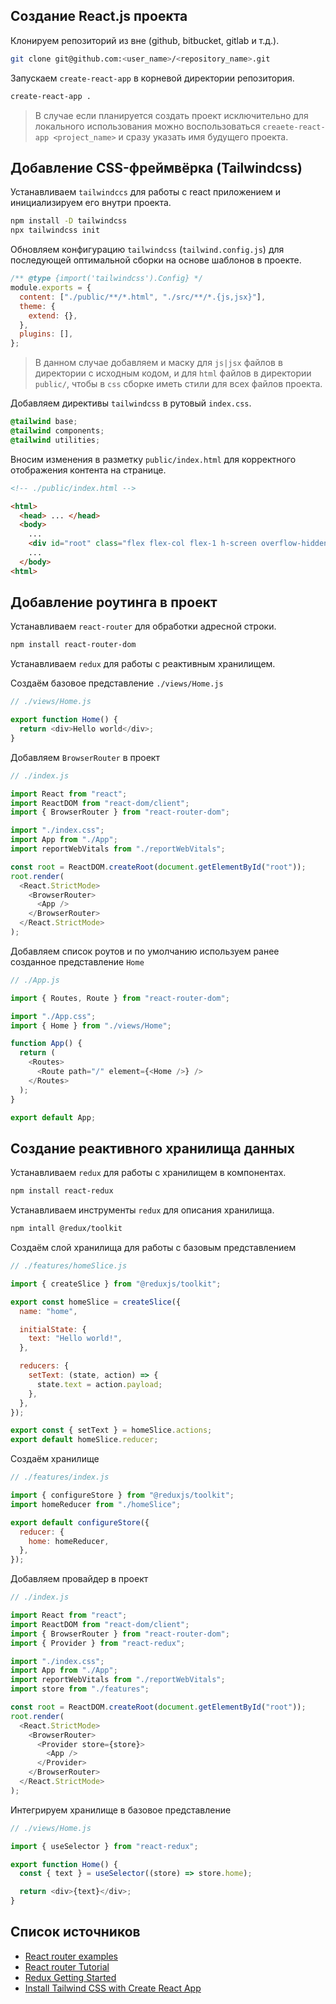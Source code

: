 ## Создание React.js проекта

Клонируем репозиторий из вне (github, bitbucket, gitlab и т.д.).

```zsh
git clone git@github.com:<user_name>/<repository_name>.git
```

Запускаем `create-react-app` в корневой директории репозитория.

```zsh
create-react-app .
```

> В случае если планируется создать проект исключительно для локального использования можно воспользоваться `creaete-react-app <project_name>` и сразу указать имя будущего проекта. 

## Добавление CSS-фреймвёрка (Tailwindcss)

Устанавливаем `tailwindccs` для работы с react приложением и инициализируем его внутри проекта.

```zsh
npm install -D tailwindcss
npx tailwindcss init
```

Обновляем конфигурацию `tailwindcss` (`tailwind.config.js`) для последующей оптимальной сборки на основе шаблонов в проекте. 

```JavaScript
/** @type {import('tailwindcss').Config} */
module.exports = {
  content: ["./public/**/*.html", "./src/**/*.{js,jsx}"],
  theme: {
    extend: {},
  },
  plugins: [],
};

```

> В данном случае добавляем и маску для `js|jsx` файлов в директории с исходным кодом, и для `html` файлов в директории `public/`, чтобы в `css` сборке иметь стили для всех файлов проекта.

Добавляем директивы `tailwindcss` в рутовый `index.css`.

```css
@tailwind base; 
@tailwind components; 
@tailwind utilities;
```

Вносим изменения в разметку `public/index.html` для корректного отображения контента на странице.

```HTML
<!-- ./public/index.html -->

<html>
  <head> ... </head>
  <body>
    ...
    <div id="root" class="flex flex-col flex-1 h-screen overflow-hidden"></div>
    ...
  </body>
<html>
```

## Добавление роутинга в проект

Устанавливаем `react-router` для обработки адресной строки.

```zsh
npm install react-router-dom
```

Устанавливаем `redux` для работы с реактивным хранилищем.

Cоздаём базовое представление `./views/Home.js`

```JavaScript
// ./views/Home.js 

export function Home() {
  return <div>Hello world</div>;
}
```

Добавляем `BrowserRouter` в проект

```JavaScript
// ./index.js

import React from "react";
import ReactDOM from "react-dom/client";
import { BrowserRouter } from "react-router-dom";

import "./index.css";
import App from "./App";
import reportWebVitals from "./reportWebVitals";

const root = ReactDOM.createRoot(document.getElementById("root"));
root.render(
  <React.StrictMode>
    <BrowserRouter>
      <App />
    </BrowserRouter>
  </React.StrictMode>
);
```

Добавляем список роутов и по умолчанию используем ранее созданное представление `Home`

```JavaScript
// ./App.js

import { Routes, Route } from "react-router-dom";

import "./App.css";
import { Home } from "./views/Home";

function App() {
  return (
    <Routes>
      <Route path="/" element={<Home />} />
    </Routes>
  );
}

export default App;
```

## Создание реактивного хранилища данных

Устанавливаем `redux` для работы с хранилищем в компонентах.

```zsh
npm install react-redux 
```

Устанавливаем инструменты `redux` для описания хранилища.

```zsh
npm intall @redux/toolkit
```

Создаём слой хранилища для работы с базовым представлением

```JavaScript
// ./features/homeSlice.js

import { createSlice } from "@reduxjs/toolkit";

export const homeSlice = createSlice({
  name: "home",

  initialState: {
    text: "Hello world!",
  },

  reducers: {
    setText: (state, action) => {
      state.text = action.payload;
    },
  },
});

export const { setText } = homeSlice.actions;
export default homeSlice.reducer;
```

Создаём хранилище

```JavaScript
// ./features/index.js

import { configureStore } from "@reduxjs/toolkit";
import homeReducer from "./homeSlice";

export default configureStore({
  reducer: {
    home: homeReducer,
  },
});
```

Добавляем провайдер в проект

```JavaScript
// ./index.js

import React from "react";
import ReactDOM from "react-dom/client";
import { BrowserRouter } from "react-router-dom";
import { Provider } from "react-redux";

import "./index.css";
import App from "./App";
import reportWebVitals from "./reportWebVitals";
import store from "./features";

const root = ReactDOM.createRoot(document.getElementById("root"));
root.render(
  <React.StrictMode>
    <BrowserRouter>
      <Provider store={store}>
        <App />
      </Provider>
    </BrowserRouter>
  </React.StrictMode>
);
```

Интегрируем хранилище в базовое представление

```JavaScript
// ./views/Home.js

import { useSelector } from "react-redux";

export function Home() {
  const { text } = useSelector((store) => store.home);

  return <div>{text}</div>;
}
```

## Список источников

- [React router examples](https://github.com/remix-run/react-router/tree/dev/examples)
- [React router Tutorial](https://reactrouter.com/en/main/start/tutorial)
- [Redux Getting Started](https://redux.js.org/introduction/getting-started)
- [Install Tailwind CSS with Create React App](https://tailwindcss.com/docs/guides/create-react-app)
